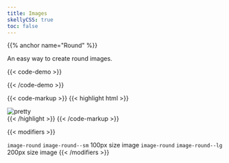 ```yaml
---
title: Images
skellyCSS: true
toc: false
---
```

{{% anchor name="Round" %}}

An easy way to create round images.

{{< code-demo >}}
<div class="image--round-medium">
  <img class="skeleton-image skeleton-image--lg">
</div>
{{< /code-demo >}}

{{< code-markup >}}
{{< highlight html >}}
<div class="image--round-medium">
  <img src="..." alt="pretty">
</div>
{{< /highlight >}}
{{< /code-markup >}}

{{< modifiers >}}
<tr>
  <td data-label="Base">
    <code>image-round</code>
  </td>
  <td data-label="Modifier">
    <code>image-round--sm</code>
  </td>
  <td data-label="Secondary Modifier">
    <i class="pi-ban" aria-hidden="true"></i>
  </td>
  <td data-label="Data Attribute">
    <i class="pi-ban" aria-hidden="true"></i>
  </td>
  <td data-label="Behavior">
    100px size image
  </td>
</tr>
<tr>
  <td data-label="Base">
    <code>image-round</code>
  </td>
  <td data-label="Modifier">
    <code>image-round--lg</code>
  </td>
  <td data-label="Secondary Modifier">
    <i class="pi-ban" aria-hidden="true"></i>
  </td>
  <td data-label="Data Attribute">
    <i class="pi-ban" aria-hidden="true"></i>
  </td>
  <td data-label="Behavior">
    200px size image
  </td>
</tr>
{{< /modifiers >}}